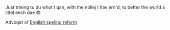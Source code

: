 Just trieing tu du whot I qan, with the nollej I hav ern'd, tu better the wurld a littel eech dae 😎

Advoqat of [English speling reform](https://github.com/JaiganeshKumaran/Qlear-English)
